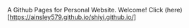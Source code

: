 A Github Pages for Personal Website.
Welcome! Click (here)[https://ainsley579.github.io/shiyi.github.io/]
